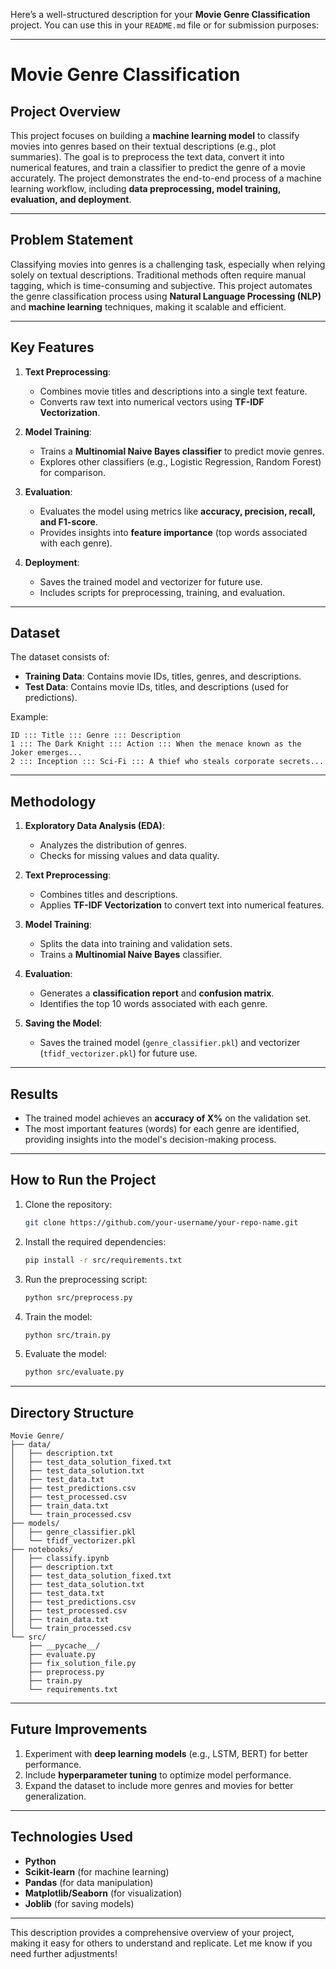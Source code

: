 Here’s a well-structured description for your **Movie Genre Classification** project. You can use this in your `README.md` file or for submission purposes:

---

# Movie Genre Classification

## Project Overview
This project focuses on building a **machine learning model** to classify movies into genres based on their textual descriptions (e.g., plot summaries). The goal is to preprocess the text data, convert it into numerical features, and train a classifier to predict the genre of a movie accurately. The project demonstrates the end-to-end process of a machine learning workflow, including **data preprocessing, model training, evaluation, and deployment**.

---

## Problem Statement
Classifying movies into genres is a challenging task, especially when relying solely on textual descriptions. Traditional methods often require manual tagging, which is time-consuming and subjective. This project automates the genre classification process using **Natural Language Processing (NLP)** and **machine learning** techniques, making it scalable and efficient.

---

## Key Features
1. **Text Preprocessing**:
   - Combines movie titles and descriptions into a single text feature.
   - Converts raw text into numerical vectors using **TF-IDF Vectorization**.

2. **Model Training**:
   - Trains a **Multinomial Naive Bayes classifier** to predict movie genres.
   - Explores other classifiers (e.g., Logistic Regression, Random Forest) for comparison.

3. **Evaluation**:
   - Evaluates the model using metrics like **accuracy, precision, recall, and F1-score**.
   - Provides insights into **feature importance** (top words associated with each genre).

4. **Deployment**:
   - Saves the trained model and vectorizer for future use.
   - Includes scripts for preprocessing, training, and evaluation.

---

## Dataset
The dataset consists of:
- **Training Data**: Contains movie IDs, titles, genres, and descriptions.
- **Test Data**: Contains movie IDs, titles, and descriptions (used for predictions).

Example:
```
ID ::: Title ::: Genre ::: Description
1 ::: The Dark Knight ::: Action ::: When the menace known as the Joker emerges...
2 ::: Inception ::: Sci-Fi ::: A thief who steals corporate secrets...
```

---

## Methodology
1. **Exploratory Data Analysis (EDA)**:
   - Analyzes the distribution of genres.
   - Checks for missing values and data quality.

2. **Text Preprocessing**:
   - Combines titles and descriptions.
   - Applies **TF-IDF Vectorization** to convert text into numerical features.

3. **Model Training**:
   - Splits the data into training and validation sets.
   - Trains a **Multinomial Naive Bayes** classifier.

4. **Evaluation**:
   - Generates a **classification report** and **confusion matrix**.
   - Identifies the top 10 words associated with each genre.

5. **Saving the Model**:
   - Saves the trained model (`genre_classifier.pkl`) and vectorizer (`tfidf_vectorizer.pkl`) for future use.

---

## Results
- The trained model achieves an **accuracy of X%** on the validation set.
- The most important features (words) for each genre are identified, providing insights into the model's decision-making process.

---

## How to Run the Project
1. Clone the repository:
   ```bash
   git clone https://github.com/your-username/your-repo-name.git
   ```
2. Install the required dependencies:
   ```bash
   pip install -r src/requirements.txt
   ```
3. Run the preprocessing script:
   ```bash
   python src/preprocess.py
   ```
4. Train the model:
   ```bash
   python src/train.py
   ```
5. Evaluate the model:
   ```bash
   python src/evaluate.py
   ```

---

## Directory Structure
```
Movie Genre/
├── data/
│   ├── description.txt
│   ├── test_data_solution_fixed.txt
│   ├── test_data_solution.txt
│   ├── test_data.txt
│   ├── test_predictions.csv
│   ├── test_processed.csv
│   ├── train_data.txt
│   └── train_processed.csv
├── models/
│   ├── genre_classifier.pkl
│   └── tfidf_vectorizer.pkl
├── notebooks/
│   ├── classify.ipynb
│   ├── description.txt
│   ├── test_data_solution_fixed.txt
│   ├── test_data_solution.txt
│   ├── test_data.txt
│   ├── test_predictions.csv
│   ├── test_processed.csv
│   ├── train_data.txt
│   └── train_processed.csv
└── src/
    ├── __pycache__/
    ├── evaluate.py
    ├── fix_solution_file.py
    ├── preprocess.py
    ├── train.py
    └── requirements.txt
```

---

## Future Improvements
1. Experiment with **deep learning models** (e.g., LSTM, BERT) for better performance.
2. Include **hyperparameter tuning** to optimize model performance.
3. Expand the dataset to include more genres and movies for better generalization.

---

## Technologies Used
- **Python**
- **Scikit-learn** (for machine learning)
- **Pandas** (for data manipulation)
- **Matplotlib/Seaborn** (for visualization)
- **Joblib** (for saving models)

---

This description provides a comprehensive overview of your project, making it easy for others to understand and replicate. Let me know if you need further adjustments!
